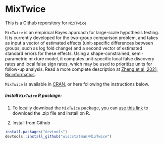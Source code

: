 # MixTwice

This is a Github reporsitory for `MixTwice`

`MixTwice` is an empirical Bayes approach  for large-scale hypothesis testing.  It is currently developed for the two-group comparison problem, and takes as input a vector of estimated effects (unit-specific differences between groups, such as log fold change) and a second vector of estimated standard errors for these effects.   Using a shape-constrained, semi-parametric mixture model, it computes unit-specific local false discovery rates and local false sign rates, which may be used to prioritize units for follow-up analysis.   Read a more complete description at [Zheng et al, 2021, Bioinformatics](https://academic.oup.com/bioinformatics/article/37/17/2637/6162883).  

`MixTwice` is available in [CRAN](https://cran.rstudio.com/web/packages/MixTwice/index.html), or here following the instructions below.


##### Install `MixTwice` R package: 

1. To locally download the `MixTwice` package, you can [use this link](https://github.com/wiscstatman/MixTwice/releases/tag/v1.1.1) to download the .zip file and install on R.

2. Install from Github

```R
install.packages("devtools")
devtools::install_github("wiscstatman/MixTwice")
```




